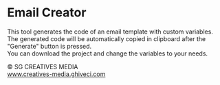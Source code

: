 # Email Creator
 
This tool generates the code of an email template with custom variables.<br/>
The generated code will be automatically copied in clipboard after the "Generate" button is pressed.<br/>
You can download the project and change the variables to your needs.<br/>

© SG CREATIVES MEDIA<br/>
www.creatives-media.ghiveci.com